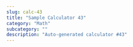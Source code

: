 ```yaml
---
slug: calc-43
title: "Sample Calculator 43"
category: "Math"
subcategory: ""
description: "Auto-generated calculator #43"
---
```


